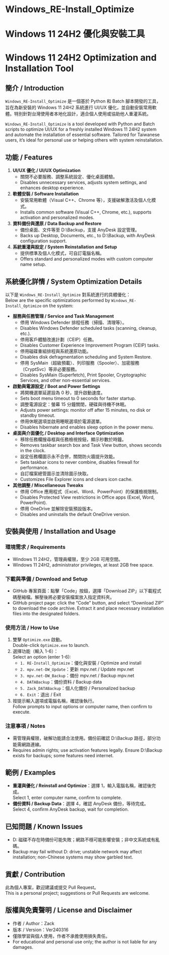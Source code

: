 # Windows_RE-Install_Optimize 
# Windows 11 24H2 優化與安裝工具  
# Windows 11 24H2 Optimization and Installation Tool

## 簡介 / Introduction  
`Windows_RE-Install_Optimize` 是一個基於 Python 和 Batch 腳本開發的工具，旨在為新安裝的 Windows 11 24H2 系統進行 UI/UX 優化，並自動安裝常用軟體。特別針對台灣使用者本地化設計，適合個人使用或協助他人重灌系統。
  
`Windows_RE-Install_Optimize` is a tool developed with Python and Batch scripts to optimize UI/UX for a freshly installed Windows 11 24H2 system and automate the installation of essential software. Tailored for Taiwanese users, it’s ideal for personal use or helping others with system reinstallation.

## 功能 / Features  
1. **UI/UX 優化 / UI/UX Optimization**  
   - 關閉不必要服務、調整系統設定、優化桌面體驗。  
   - Disables unnecessary services, adjusts system settings, and enhances desktop experience.  
2. **軟體安裝 / Software Installation**  
   - 安裝常用軟體（Visual C++、Chrome 等），支援破解激活及個人化模式。  
   - Installs common software (Visual C++, Chrome, etc.), supports activation and personalized modes.  
3. **資料備份與還原 / Data Backup and Restore**  
   - 備份桌面、文件等至 D:\Backup，支援 AnyDesk 設定管理。  
   - Backs up Desktop, Documents, etc., to D:\Backup, with AnyDesk configuration support.  
4. **系統重灌與設定 / System Reinstallation and Setup**  
   - 提供標準及個人化模式，可自訂電腦名稱。  
   - Offers standard and personalized modes with custom computer name setup.

## 系統優化詳情 / System Optimization Details  
以下是 `Windows_RE-Install_Optimize` 對系統進行的具體優化：  
Below are the specific optimizations performed by `Windows_RE-Install_Optimize` on the system:  
- **服務與任務管理 / Service and Task Management**  
  - 停用 Windows Defender 排程任務（掃描、清理等）。  
  - Disables Windows Defender scheduled tasks (scanning, cleanup, etc.).  
  - 停用客戶體驗改進計劃（CEIP）任務。  
  - Disables Customer Experience Improvement Program (CEIP) tasks.  
  - 停用磁碟重組排程與系統還原功能。  
  - Disables disk defragmentation scheduling and System Restore.  
  - 停用 SysMain（超級預載）、列印服務（Spooler）、加密服務（CryptSvc）等非必要服務。  
  - Disables SysMain (Superfetch), Print Spooler, Cryptographic Services, and other non-essential services.  
- **啟動與電源設定 / Boot and Power Settings**  
  - 將開機選單延遲設為 0 秒，提升啟動速度。  
  - Sets boot menu timeout to 0 seconds for faster startup.  
  - 調整電源設定：螢幕 15 分鐘關閉，硬碟與待機不休眠。  
  - Adjusts power settings: monitor off after 15 minutes, no disk or standby timeout.  
  - 停用休眠選項並啟用睡眠選項於電源選單。  
  - Disables hibernate and enables sleep option in the power menu.  
- **桌面與介面優化 / Desktop and Interface Optimization**  
  - 移除任務欄搜尋框與任務檢視按鈕，顯示秒數於時鐘。  
  - Removes taskbar search box and Task View button, shows seconds in the clock.  
  - 設定任務欄圖示永不合併，關閉防火牆提升效能。  
  - Sets taskbar icons to never combine, disables firewall for performance.  
  - 自訂檔案總管圖示並清除圖示快取。  
  - Customizes File Explorer icons and clears icon cache.  
- **其他調整 / Miscellaneous Tweaks**  
  - 停用 Office 應用程式（Excel、Word、PowerPoint）的保護檢視限制。  
  - Disables Protected View restrictions in Office apps (Excel, Word, PowerPoint).  
  - 停用 OneDrive 並解除安裝預設版本。  
  - Disables and uninstalls the default OneDrive version.

## 安裝與使用 / Installation and Usage  
### 環境需求 / Requirements  
- Windows 11 24H2，管理員權限，至少 2GB 可用空間。  
- Windows 11 24H2, administrator privileges, at least 2GB free space.

### 下載與準備 / Download and Setup  
- GitHub 專案頁面：點擊「Code」按鈕，選擇「Download ZIP」以下載程式碼壓縮檔。解壓後將必要安裝檔案放入指定資料夾。  
- GitHub project page: click the “Code” button, and select “Download ZIP” to download the code archive. Extract it and place necessary installation files into the designated folders.

### 使用方法 / How to Use  
1. 雙擊 `Optimize.exe` 啟動。  
   Double-click `Optimize.exe` to launch.  
2. 選擇功能（輸入 1-6）：  
   Select an option (enter 1-6):  
   - `1. RE-Install_Optimize`：優化與安裝 / Optimize and install  
   - `2. mpv.net-DW_Update`：更新 mpv.net / Update mpv.net  
   - `3. mpv.net-DW_Backup`：備份 mpv.net / Backup mpv.net  
   - `4. DATABackup`：備份資料 / Backup data  
   - `5. Zack_DATABackup`：個人化備份 / Personalized backup  
   - `6. Exit`：退出 / Exit  
3. 按提示輸入選項或電腦名稱，確認後執行。  
   Follow prompts to input options or computer name, then confirm to execute.

### 注意事項 / Notes  
- 需管理員權限，破解功能請合法使用。備份前確認 D:\Backup 路徑，部分功能需網路連線。  
- Requires admin rights; use activation features legally. Ensure D:\Backup exists for backups; some features need internet.

## 範例 / Examples  
- **重灌與優化 / Reinstall and Optimize**：選擇 1，輸入電腦名稱，確認後完成。  
  Select 1, enter computer name, confirm to complete.  
- **備份資料 / Backup Data**：選擇 4，確認 AnyDesk 備份，等待完成。  
  Select 4, confirm AnyDesk backup, wait for completion.

## 已知問題 / Known Issues  
- D: 磁碟不存在時備份可能失敗；網路不穩可能影響安裝；非中文系統或有亂碼。  
- Backup may fail without D: drive; unstable network may affect installation; non-Chinese systems may show garbled text.

## 貢獻 / Contribution  
此為個人專案，歡迎建議或提交 Pull Request。  
This is a personal project; suggestions or Pull Requests are welcome.

## 版權與免責聲明 / License and Disclaimer  
- 作者 / Author：Zack  
- 版本 / Version：Ver240316  
- 僅限學習與個人使用，作者不承擔使用損失責任。  
- For educational and personal use only; the author is not liable for any damages.